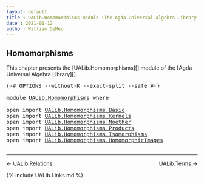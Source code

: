 ```yaml
---
layout: default
title : UALib.Homomorphisms module (The Agda Universal Algebra Library)
date : 2021-01-12
author: William DeMeo
---
```


## <a id="homomorphisms">Homomorphisms</a>

This chapter presents the [UALib.Homomorphisms][] module of the [Agda Universal Algebra Library][].

<pre class="Agda">
<a id="296" class="Symbol">{-#</a> <a id="300" class="Keyword">OPTIONS</a> <a id="308" class="Pragma">--without-K</a> <a id="320" class="Pragma">--exact-split</a> <a id="334" class="Pragma">--safe</a> <a id="341" class="Symbol">#-}</a>

<a id="346" class="Keyword">module</a> <a id="353" href="UALib.Homomorphisms.html" class="Module">UALib.Homomorphisms</a> <a id="373" class="Keyword">where</a>

<a id="380" class="Keyword">open</a> <a id="385" class="Keyword">import</a> <a id="392" href="UALib.Homomorphisms.Basic.html" class="Module">UALib.Homomorphisms.Basic</a>
<a id="418" class="Keyword">open</a> <a id="423" class="Keyword">import</a> <a id="430" href="UALib.Homomorphisms.Kernels.html" class="Module">UALib.Homomorphisms.Kernels</a>
<a id="458" class="Keyword">open</a> <a id="463" class="Keyword">import</a> <a id="470" href="UALib.Homomorphisms.Noether.html" class="Module">UALib.Homomorphisms.Noether</a>
<a id="498" class="Keyword">open</a> <a id="503" class="Keyword">import</a> <a id="510" href="UALib.Homomorphisms.Products.html" class="Module">UALib.Homomorphisms.Products</a>
<a id="539" class="Keyword">open</a> <a id="544" class="Keyword">import</a> <a id="551" href="UALib.Homomorphisms.Isomorphisms.html" class="Module">UALib.Homomorphisms.Isomorphisms</a>
<a id="584" class="Keyword">open</a> <a id="589" class="Keyword">import</a> <a id="596" href="UALib.Homomorphisms.HomomorphicImages.html" class="Module">UALib.Homomorphisms.HomomorphicImages</a>

</pre>

--------------------------------------

[← UALib.Relations](UALib.Relations.html)
<span style="float:right;">[UALib.Terms →](UALib.Terms.html)</span>

{% include UALib.Links.md %}

